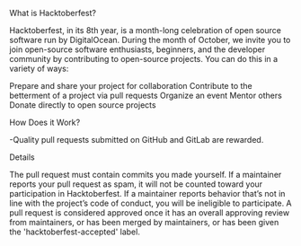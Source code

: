 What is Hacktoberfest?

Hacktoberfest, in its 8th year, is a month-long celebration of open source software run by DigitalOcean. During the month of October, we invite you to join open-source software enthusiasts, beginners, and the developer community by contributing to open-source projects. You can do this in a variety of ways:

Prepare and share your project for collaboration
Contribute to the betterment of a project via pull requests
Organize an event
Mentor others
Donate directly to open source projects

How Does it Work?

-Quality pull requests submitted on GitHub and GitLab are rewarded.

Details

The pull request must contain commits you made yourself.
If a maintainer reports your pull request as spam, it will not be counted toward your participation in Hacktoberfest.
If a maintainer reports behavior that’s not in line with the project’s code of conduct, you will be ineligible to participate.
A pull request is considered approved once it has an overall approving review from maintainers, or has been merged by maintainers, or has been given the 'hacktoberfest-accepted' label.
